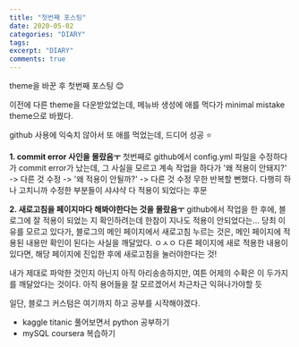 ```yaml
---
title: "첫번째 포스팅"
date: 2020-05-02
categories: "DIARY"
tags: 
excerpt: "DIARY"
comments: true
---
```


theme을 바꾼 후 첫번째 포스팅 :blush:

이전에 다른 theme을 다운받았었는데, 
메뉴바 생성에 애를 먹다가 minimal mistake theme으로 바꿨다.

github 사용에 익숙치 않아서 또 애를 먹었는데, 드디어 성공 :star:

**1. commit error 사인을 몰랐음ㅜ** 
첫번째로 github에서 config.yml 파일을 수정하다가 commit error가 났는데,
그 사실을 모르고 계속 작업을 하다가 '왜 적용이 안돼지?' -> 다른 것 수정 -> '왜 적용이 안될까?' -> 다른 것 수정 
무한 반복할 뻔했다. 다행히 하나 고치니까 수정한 부분들이 샤샤샥 다 적용이 되었다는 후문

**2. 새로고침을 페이지마다 해봐야한다는 것을 몰랐음ㅜ**
github에서 작업을 한 후에, 블로그에 잘 적용이 되었는 지 확인하려는데
한참이 지나도 적용이 안되었다는... 당최 이유를 모르고 있다가, 
블로그의 메인 페이지에서 새로고침 누르는 것은, 메인 페이지에 적용된 내용만 확인이 된다는 사실을 깨달았다. ㅇㅅㅇ
다른 페이지에 새로 적용한 내용이 있다면, 해당 페이지에 진입한 후에 새로고침을 눌러야한다는 것!

내가 제대로 파악한 것인지 아닌지 아직 아리송송하지만, 
여튼 어제의 수확은 이 두가지를 깨달았다는 것이다.
아직 용어들을 잘 모르겠어서 차근차근 익혀나가야할 듯

일단, 블로그 커스텀은 여기까지 하고 
공부를 시작해야겠다.
- kaggle titanic 풀어보면서 python 공부하기
- mySQL coursera 복습하기

